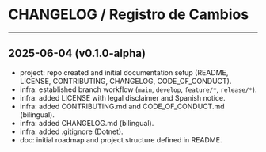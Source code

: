 # CHANGELOG / Registro de Cambios

---

## 2025-06-04 (v0.1.0-alpha)

- project: repo created and initial documentation setup (README, LICENSE, CONTRIBUTING, CHANGELOG, CODE_OF_CONDUCT).
- infra: established branch workflow (`main`, `develop`, `feature/*`, `release/*`).
- infra: added LICENSE with legal disclaimer and Spanish notice.
- infra: added CONTRIBUTING.md and CODE_OF_CONDUCT.md (bilingual).
- infra: added CHANGELOG.md (bilingual).
- infra: added .gitignore (Dotnet).
- doc: initial roadmap and project structure defined in README.
